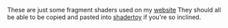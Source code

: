 These are just some fragment shaders used on my [website](https://www.ianstranathan.com)
They should all be able to be copied and pasted into [shadertoy](https://www.shadertoy.com/new) if you're so inclined.